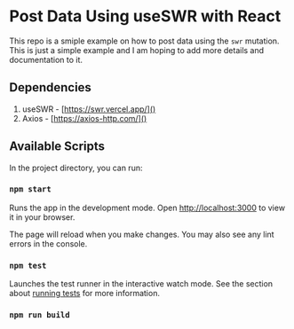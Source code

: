 # Post Data Using useSWR with React

This repo is a smiple example on how to post data using the `swr` mutation. This is just a simple example and I am hoping to add more details and documentation to it.

## Dependencies

1. useSWR  - [https://swr.vercel.app/]()
2. Axios       - [https://axios-http.com/]()

## Available Scripts

In the project directory, you can run:

### `npm start`

Runs the app in the development mode.
Open [http://localhost:3000](http://localhost:3000) to view it in your browser.

The page will reload when you make changes.
You may also see any lint errors in the console.

### `npm test`

Launches the test runner in the interactive watch mode.
See the section about [running tests](https://facebook.github.io/create-react-app/docs/running-tests) for more information.

### `npm run build`
